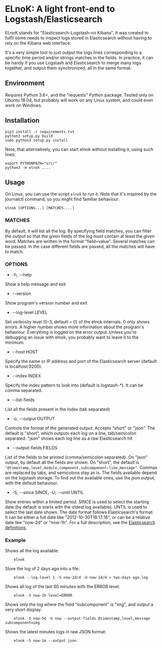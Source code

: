 # ELnoK: A light front-end to Logstash/Elasticsearch

ELnoK stands for "Elasticsearch-Logstash-no Kibana". It was created to fulfil
some needs to inspect logs stored in Elasticsearch without having to rely on the
Kibana web interface.

It's a very simple tool to just output the logs lines corresponding to a specific
time period and/or strings matches in the fields. In practice, it can be handy if
you use Logstash and Elasticsearch to merge many logs together, and output them
synchronized, all in the same format.

## Environment
Requires Python 3.6+, and the "requests" Python package.
Tested only on Ubuntu 18.04, but probably will work on any Linux system, and could
even work on Windows.

## Installation
```
pip3 install -r requirements.txt
python3 setup.py build
sudo python3 setup.py install
```

Note, that alternatively, you can start elnok without installing it, using such lines:
```
export PYTHONPATH="src/"
python3 -m elnok ....
```

## Usage
On Linux, you can use the script `elnok` to run it. Note that it's inspired by
the journalctl command, so you might find familiar behaviour.

`elnok [OPTIONS...] [MATCHES....]`

### MATCHES
By default, it will list all the log. By specifying field matches, you can filter
the output so that the given fields of the log must contain at least the given
word. Matches are written in the format "field=value". Several matches can be
passed. In the case different fields are passed, all the matches will have to match.

### OPTIONS
* -h, --help

Show a help message and exit

* --version

Show program's version number and exit

* --log-level LEVEL

Set verbosity level (0-3, default = 0) of the elnok internals. 0 only shows errors.
A higher number shows more information about the program's behaviour.
Everything is logged on the error output. Unless you're debugging an issue
with elnok, you probably want to leave it to the minimum.

* --host HOST

Specify the name or IP address and port of the Elasticsearch server (default is localhost:9200).

* --index INDEX

Specify the index pattern to look into (default is logstash-*). It can be comma separated.

* --list-fields

List all the fields present in the index (tab separated)

* -o, --output OUTPUT

Controls the format of the generated output. Accepts "short" or "json".
The default is "short", which outputs each log on a line, tab/semicolon separated.
"json" shows each log line as a raw Elasticsearch hit

* --output-fields FIELDS

List of the fields to be printed (comma/semicolon separated).
On "json" output, by default all the fields are shown. On "short", the default
is  `"@timestamp,level,module,component,subcomponent:line,message"`. Commas are
replaced by tabs, and semicolons stay as is.
The fields available depend on the logstash storage. To find out the available ones,
use the json output, with the default behaviour.

* -S, --since SINCE, -U, --until UNTIL

Show entries within a limited period. SINCE is used to select the starting date
(by default is starts with the oldest log available). UNTIL is used to select
the last date shown. The date format follows Elasticsearch's format.
It can be either a full date like "2012-10-30T18:17:16", or can be a relative
date like "now-2d" or "now-1h". For a full description, see the
[Elasticsearch](https://www.elastic.co/guide/en/elasticsearch/reference/current/search-aggregations-bucket-daterange-aggregation.html)
[definitions](https://www.elastic.co/guide/en/elasticsearch/reference/current/common-options.html).


### Example

Shows all the log available:

        elnok

Store the log of 2 days ago into a file:

        elnok --log-level 1 -S now-2d/d -U now-1d/d > two-days-ago.log

Shows all log of the last 60 minutes with the ERROR level:

        elnok -S now-1h level=ERROR

Shows only the log where the field "subcomponent" is "img", and output a very short display:

        elnok -S now-5d -U now --output-fields @timestamp,level,message subcomponent=img

Shows the latest minutes logs in raw JSON format:

        elnok -S now-1m --output json

